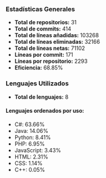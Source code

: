 <!-- #stats -->
### Estadísticas Generales
- **Total de repositorios:** 31
- **Total de commits:** 414
- **Total de líneas añadidas:** 103268
- **Total de líneas eliminadas:** 32166
- **Total de líneas netas:** 71102
- **Líneas por commit:** 171
- **Líneas por repositorio:** 2293
- **Eficiencia:** 68.85%

### Lenguajes Utilizados
- **Total de lenguajes:** 8
#### Lenguajes ordenados por uso:
  - C#: 63.66%
  - Java: 14.06%
  - Python: 8.41%
  - PHP: 6.95%
  - JavaScript: 3.43%
  - HTML: 2.31%
  - CSS: 1.14%
  - C++: 0.05%
<!-- #/stats -->

<!-- #process -->
<!--
	cores: 4
	runtime: 75.25714039802551s
-->
<!-- #/process -->
